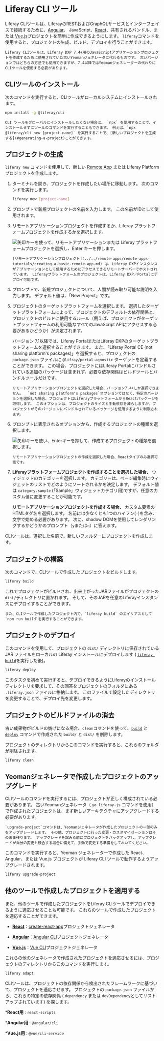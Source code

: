 # Liferay CLI ツール

Liferay CLIツールは、LiferayのRESTおよびGraphQLサービスとインターフェイスで接続するために、[Angular](https://angular.io/)、 JavaScript、[React](https://reactjs.org/)、共有されるバンドル、または [Vue.js](https://vuejs.org/)プロジェクトを簡単に作成できるようにします。 `liferay`コマンドを使用すると、プロジェクトの生成、ビルド、デプロイを行うことができます。

```{note}
Liferay CLIツールは、Liferay DXP 7.4+用のJavaScriptアプリケーションプロジェクトを作成するために使用されていた古いYeomanジェネレータに代わるものです。 古いバージョンではどちらの方法でも使用できますが、7.4以降ではYeomanジェネレーターの代わりにCLIツールを使用する必要があります。
```

## CLIツールのインストール

次のコマンドを実行すると、CLIツールがローカルシステムにインストールされます。

```bash
npm install -g @liferay/cli
```

```{note}
CLI ツールをグローバルにインストールしたくない場合は、 `npx` を使用することで、インストールせずにツールのコマンドを実行することもできます。 例えば、`npx @liferay/cli new [project-name]` を実行することで、[新しいプロジェクトを生成する](#generating-a-project)ことができます。
```

## プロジェクトの生成

`liferay new` コマンドを使用して、新しい [Remote App](../../remote-apps/remote-apps-tutorials/creating-a-basic-remote-app.md) または Liferay Platform プロジェクトを作成します。

1. ターミナルを開き、プロジェクトを作成したい場所に移動します。 次のコマンドを実行します。

    ```bash
    liferay new [project-name]
    ```

1. プロンプトで新規プロジェクトの名前を入力します。 この名前がIDとして使用されます。

1. リモートアプリケーションプロジェクトを作成するか、Liferay プラットフォームプロジェクトを作成するかを選択します。

   ![矢印キーを使って、リモートアプリケーションまたは Liferay プラットフォームプロジェクトを選択し、Enter キーを押します。](./liferay-cli-tool/images/01.png)

   ```{note}
   [リモートアプリケーションプロジェクト](../../remote-apps/remote-apps-tutorials/creating-a-basic-remote-app.md) は、Liferay DXPインスタンスがアプリケーションとして使用するためにアクセスできるリモートサーバーでホストされています。 Liferayプラットフォームのプロジェクトは、Liferay DXP／Portalにデプロイ可能です。
   ```

1. プロンプトで、新規プロジェクトについて、人間が読み取り可能な説明を入力します。 デフォルト値は、「New Project」です。

1. プロジェクトのターゲットプラットフォームを選択します。 選択したターゲットプラットフォームによって、プロジェクトのデフォルトの依存関係と、プロジェクトのビルドに使用するルール（例えば、プロジェクトがターゲットプラットフォームの利用可能なすべてのJavaScript APIにアクセスする必要があるかどうか）が決定されます。

   バージョン 7.1以降では、Liferay PortalまたはLiferay DXPのターゲットプラットフォームを選択することができます。 また、「Liferay Portal CE (not sharing platform's packages)」を選択すると、プロジェクトの `package.json` ファイルに `@lifray/portal-agnostic` ターゲットを定義することができます。 この場合、プロジェクトにはLiferay Portalにバンドルされている追加のパッケージは含まれず、必要な依存関係はビルドツールとバンドルツールだけです。

   ```{note}
   リモートアプリケーションプロジェクトを選択した場合、バージョン7.4+しか選択できません。  `not sharing platform's packages`オプションではなく、特定のバージョンを選択した場合、プロジェクトはLiferayプラットフォームからReactパッケージを取得します。 このオプションは、プロジェクトのサイズと手動依存を減らしますが、プロジェクトがそのバージョンにバンドルされているパッケージを使用するように制限されます。
   ```

1. プロンプトに表示されるオプションから、作成するプロジェクトの種類を選択します。

    ![矢印キーを使い、Enterキーを押して、作成するプロジェクトの種類を選択します。](./liferay-cli-tool/images/02.png)

    ```{note}
    リモートアプリケーションプロジェクトの作成を選択した場合、Reactタイプのみ選択可能です。
    ```

1. **Liferayプラットフォームプロジェクトを作成することを選択した場合、** ウィジェットのカテゴリーを選択します。 カテゴリーは、ページ編集時にウィジェットのリストでどのようにソートされるかを決定します。 デフォルト値は `category.sample` (「Sample」ウィジェットカテゴリ用)ですが、任意のカスタム値に変更することが可能です。

    **リモートアプリケーションプロジェクトを作成する場合、** カスタム要素のHTMLタグ名を選択します。 名前には少なくとも1つのハイフン(`-`)を含み、文字で始める必要があります。 次に、shadow DOMを使用してレンダリングするかどうかのプロンプト（`y`または`n`）に答えます。

CLIツールは、選択した名前で、新しいフォルダーにプロジェクトを作成します。

## プロジェクトの構築

次のコマンドで、CLIツールで作成したプロジェクトをビルドします。

```bash
liferay build
```

これでプロジェクトがビルドされ、出来上がったJARファイルがプロジェクトの`dist/`ディレクトリに置かれます。 そして、そのJARを任意のLiferayインスタンスにデプロイすることができます。

```{note}
また、CLIツールで作成したプロジェクト内で、`liferay build` のエイリアスとして`npm run build`を実行することができます。
```

## プロジェクトのデプロイ

このコマンドを使用して、プロジェクトの `dist/` ディレクトリに保存されている JAR ファイルをローカルの Liferay インストールにデプロイします ( [`liferay build`](#building-a-project)を実行した後)。

```bash
liferay deploy
```

このタスクを初めて実行すると、デプロイできるようにLiferayのインストールディレクトリを要求して、その回答をプロジェクトのフォルダにある `.liferay.json` ファイルに格納します。 このファイルで設定したディレクトリを変更することで、デプロイ先を変更します。

## プロジェクトのビルドファイルの消去

古い成果物がビルドの妨げになる場合、`clean`コマンドを使って、[`build`](#building-a-project) と [`deploy`](#deploying-a-project) コマンドで作成された `build/` と `dist/` を削除します。

プロジェクトのディレクトリからこのコマンドを実行すると、これらのフォルダが削除されます。

```bash
liferay clean
```

## Yeomanジェネレータで作成したプロジェクトのアップグレード

CLIツールのコマンドを実行するには、プロジェクトが正しく構成されている必要があります。 古いYeomanジェネレータ（ `yo liferay-js` コマンドを使用）で作成されたプロジェクトは、まず新しいアーキテクチャにアップグレードする必要があります。

```{warning}
`upgrade-project`コマンドは、Yeomanジェネレータが作成したプロジェクトの一部のみをアップグレードします。 その他、プロジェクトに行った変更・カスタマイゼーションはそのまま残ります。 アップグレードを試みる前にプロジェクトをバックアップし、アップグレードが自分の変更と競合する場合に備えて、手動で変更する準備をしておいてください。
```

このコマンドを実行すると、Yeoman ジェネレーターで作成した React、Angular、または Vue.js プロジェクトが Liferay CLI ツールで動作するようアップグレードされます。

```bash
liferay upgrade-project
```

## 他のツールで作成したプロジェクトを適用する

また、他のツールで作成したプロジェクトをLiferay CLIツールでデプロイできるように適応させることも可能です。 これらのツールで作成したプロジェクトを適応することができます。

* [**React**](https://reactjs.org/)：[create-react-app](https://reactjs.org/)プロジェクトジェネレータ

* [**Angular**](https://angular.io/)：[Angular CLI](https://cli.angular.io/)プロジェクトジェネレータ

* [**Vue.js**](https://vuejs.org/)：[Vue CLI](https://cli.vuejs.org/)プロジェクトジェネレータ

これらの他のジェネレータで作成されたプロジェクトを適応させるには、プロジェクトのディレクトリからこのコマンドを実行します。

```bash
liferay adapt
```

CLIツールは、プロジェクトの依存関係から検出されたフレームワークに基づいて、プロジェクトを適応させます。 プロジェクトの `package.json` ファイルから、これらの特定の依存関係 ( `dependency` または `devDependency`としてリストアップされています) を探します。

***React用** : `react-scripts`

***Angular用** : `@angular/cli`

***Vue.js用** : `@vue/cli-service`
